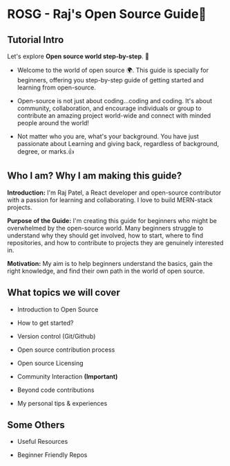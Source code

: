 # ROSG - Raj's Open Source Guide📖

## Tutorial Intro

Let's explore **Open source world step-by-step**. 🚀

- Welcome to the world of open source 🌍. This guide is specially for beginners, offering you step-by-step guide of getting started and learning from open-source.

- Open-source is not just about coding...coding and coding. It's about community, collaboration, and encourage individuals or group to contribute an amazing project world-wide and connect with minded people around the world!

- Not matter who you are, what's your background. You have just passionate about Learning and giving back, regardless of background, degree, or marks.👍

## Who I am? Why I am making this guide?

**Introduction:** I'm Raj Patel, a React developer and open-source contributor with a passion for learning and collaborating. I love to build MERN-stack projects.

**Purpose of the Guide:** I'm creating this guide for beginners who might be overwhelmed by the open-source world. Many beginners struggle to understand why they should get involved, how to start, where to find repositories, and how to contribute to projects they are genuinely interested in.

**Motivation:** My aim is to help beginners understand the basics, gain the right knowledge, and find their own path in the world of open source.

## What topics we will cover

- Introduction to Open Source

- How to get started?

- Version control (Git/Github)

- Open source contribution process

- Open source Licensing

- Community Interaction **(Important)**

- Beyond code contributions

- My personal tips & experiences

## Some Others

- Useful Resources

- Beginner Friendly Repos
